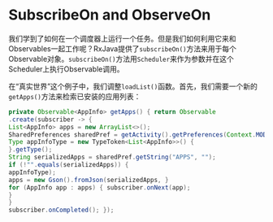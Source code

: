# SubscribeOn and ObserveOn

我们学到了如何在一个调度器上运行一个任务。但是我们如何利用它来和Observables一起工作呢？RxJava提供了`subscribeOn()`方法来用于每个Observable对象。`subscribeOn()`方法用`Scheduler`来作为参数并在这个Scheduler上执行Observable调用。

在“真实世界”这个例子中，我们调整`loadList()`函数。首先，我们需要一个新的`getApps()`方法来检索已安装的应用列表：

```java
private Observable<AppInfo> getApps() { return Observable
.create(subscriber -> {
List<AppInfo> apps = new ArrayList<>();
SharedPreferences sharedPref = getActivity().getPreferences(Context.MODE_PRIVATE);
Type appInfoType = new TypeToken<List<AppInfo>>() {
}.getType();
String serializedApps = sharedPref.getString("APPS", "");
if (!"".equals(serializedApps)) {
appInfoType);
apps = new Gson().fromJson(serializedApps, }
for (AppInfo app : apps) { subscriber.onNext(app);
}
}
subscriber.onCompleted(); });
```